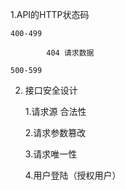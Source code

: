 1.API的HTTP状态码

    400-499
            
            404 请求数据
            
    500-599
    
2. 接口安全设计


    1.请求源 合法性
    
    2.请求参数篡改        
    
    3.请求唯一性
    
    4.用户登陆（授权用户）    